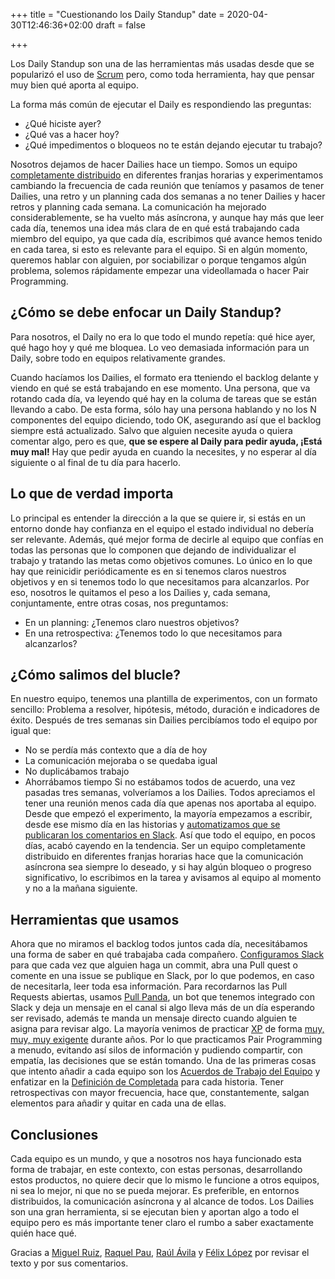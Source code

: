 +++
title = "Cuestionando los Daily Standup"
date = 2020-04-30T12:46:36+02:00
draft = false

+++

Los Daily Standup son una de las herramientas m&aacute;s usadas desde que se populariz&oacute; el uso de [Scrum](https://www.scrum.org/resources/what-is-a-daily-scrum) pero, como toda herramienta, hay que pensar muy bien qu&eacute; aporta al equipo.

La forma m&aacute;s com&uacute;n de ejecutar el Daily es respondiendo las preguntas:
* &iquest;Qu&eacute; hiciste ayer?
* &iquest;Qu&eacute; vas a hacer hoy?
* &iquest;Qu&eacute; impedimentos o bloqueos no te est&aacute;n dejando ejecutar tu trabajo?

Nosotros dejamos de hacer Dailies hace un tiempo.
Somos un equipo [completamente distribuido](https://timezone.io/team/spring-cloud-services) en diferentes franjas horarias y experimentamos cambiando la frecuencia de cada reuni&oacute;n que ten&iacute;amos y pasamos de tener Dailies, una retro y un planning cada dos semanas a no tener Dailies y hacer retros y planning cada semana.
La comunicaci&oacute;n ha mejorado considerablemente, se ha vuelto m&aacute;s as&iacute;ncrona, y aunque hay m&aacute;s que leer cada d&iacute;a, tenemos una idea m&aacute;s clara de en qu&eacute; est&aacute; trabajando cada miembro del equipo, ya que cada d&iacute;a, escribimos qu&eacute; avance hemos tenido en cada tarea, si esto es relevante para el equipo.
Si en alg&uacute;n momento, queremos hablar con alguien, por sociabilizar o porque tengamos alg&uacute;n problema, solemos r&aacute;pidamente empezar una videollamada o hacer Pair Programming.

## &iquest;C&oacute;mo se debe enfocar un Daily Standup?

Para nosotros, el Daily no era lo que todo el mundo repet&iacute;a: qu&eacute; hice ayer, qu&eacute; hago hoy y qu&eacute; me bloquea. Lo veo demasiada informaci&oacute;n para un Daily, sobre todo en equipos relativamente grandes.

Cuando hac&iacute;amos los Dailies, el formato era tteniendo el backlog delante y viendo en qu&eacute; se est&aacute; trabajando en ese momento.
Una persona, que va rotando cada d&iacute;a, va leyendo qu&eacute; hay en la columa de tareas que se est&aacute;n llevando a cabo. De esta forma, s&oacute;lo hay una persona hablando y no los N componentes del equipo diciendo, todo OK, asegurando as&iacute; que el backlog siempre est&aacute; actualizado. Salvo que alguien necesite ayuda o quiera comentar algo, pero es que, **que se espere al Daily para pedir ayuda, &iexcl;Est&aacute; muy mal!** Hay que pedir ayuda en cuando la necesites, y no esperar al d&iacute;a siguiente o al final de tu d&iacute;a para hacerlo.

## Lo que de verdad importa

Lo principal es entender la direcci&oacute;n a la que se quiere ir, si est&aacute;s en un entorno donde hay confianza en el equipo el estado individual no deber&iacute;a ser relevante. Adem&aacute;s, qu&eacute; mejor forma de decirle al equipo que conf&iacute;as en todas las personas que lo componen que dejando de individualizar el trabajo y tratando las metas como objetivos comunes.
Lo &uacute;nico en lo que hay que reinicidir peri&oacute;dicamente es en si tenemos claros nuestros objetivos y en si tenemos todo lo que necesitamos para alcanzarlos.
Por eso, nosotros le quitamos el peso a los Dailies y, cada semana, conjuntamente, entre otras cosas, nos preguntamos:
* En un planning: &iquest;Tenemos claro nuestros objetivos?
* En una retrospectiva: &iquest;Tenemos todo lo que necesitamos para alcanzarlos?

## &iquest;C&oacute;mo salimos del blucle?

En nuestro equipo, tenemos una plantilla de experimentos, con un formato sencillo:
Problema a resolver, hip&oacute;tesis, m&eacute;todo, duraci&oacute;n e indicadores de &eacute;xito.
Despu&eacute;s de tres semanas sin Dailies percib&iacute;amos todo el equipo por igual que:
* No se perd&iacute;a m&aacute;s contexto que a d&iacute;a de hoy
* La comunicaci&oacute;n mejoraba o se quedaba igual
* No duplic&aacute;bamos trabajo
* Ahorr&aacute;bamos tiempo
Si no est&aacute;bamos todos de acuerdo, una vez pasadas tres semanas, volver&iacute;amos a los Dailies. 
Todos apreciamos el tener una reuni&oacute;n menos cada d&iacute;a que apenas nos aportaba al equipo.
Desde que empez&oacute; el experimento, la mayor&iacute;a empezamos a escribir, desde ese mismo d&iacute;a en las historias y [automatizamos que se publicaran los comentarios en Slack](https://slack.github.com/). As&iacute; que todo el equipo, en pocos d&iacute;as, acab&oacute; cayendo en la tendencia.
Ser un equipo completamente distribuido en diferentes franjas horarias hace que la comunicaci&oacute;n as&iacute;ncrona sea siempre lo deseado, y si hay alg&uacute;n bloqueo o progreso significativo, lo escribimos en la tarea y avisamos al equipo al momento y no a la ma&ntilde;ana siguiente.

## Herramientas que usamos

Ahora que no miramos  el backlog todos juntos cada d&iacute;a, necesit&aacute;bamos una forma de saber en qu&eacute; trabajaba cada compa&ntilde;ero.
[Configuramos Slack](https://slack.github.com/) para que cada vez que alguien haga un commit, abra una Pull quest o comente en una issue se publique en Slack, por lo que podemos, en caso de necesitarla, leer toda esa informaci&oacute;n.
Para recordarnos las Pull Requests abiertas, usamos [Pull Panda](https://pullreminders.com), un bot que tenemos integrado con Slack y deja un mensaje en el canal si algo lleva m&aacute;s de un d&iacute;a esperando ser revisado, adem&aacute;s te manda un mensaje directo cuando alguien te asigna para revisar algo.
La mayor&iacute;a venimos de practicar [XP](https://en.wikipedia.org/wiki/Extreme_programming) de forma [muy, muy, muy exigente](https://builttoadapt.io/pivotal-labs-a-very-different-type-of-consultancy-9b47a27f0388) durante a&ntilde;os. Por lo que practicamos Pair Programming a menudo, evitando as&iacute; silos de informaci&oacute;n y pudiendo compartir, con empat&iacute;a, las decisiones que se est&aacute;n tomando.
Una de las primeras cosas que intento a&ntilde;adir a cada equipo son los [Acuerdos de Trabajo del Equipo](https://www.uvm.edu/sites/default/files/working-agreements-defined.pdf) y enfatizar en la [Definici&oacute;n de Completada](https://www.agilealliance.org/glossary/definition-of-done) para cada historia. Tener retrospectivas con mayor frecuencia, hace que, constantemente, salgan elementos para a&ntilde;adir y quitar en cada una de ellas.

## Conclusiones

Cada equipo es un mundo, y que a nosotros nos haya funcionado esta forma de trabajar, en este contexto, con estas personas, desarrollando estos productos, no quiere decir que lo mismo le funcione a otros equipos, ni sea lo mejor, ni que no se pueda mejorar.
Es preferible, en entornos distribuidos, la comunicaci&oacute;n as&iacute;ncrona y al alcance de todos.
Los Dailies son una gran herramienta, si se ejecutan bien y aportan algo a todo el equipo pero es m&aacute;s importante tener claro el rumbo a saber exactamente qui&eacute;n hace qu&eacute;.

Gracias a [Miguel Ruiz](https://github.com/migueloop), [Raquel Pau](https://twitter.com/raquelpau), [Ra&uacute;l &Aacute;vila](https://twitter.com/_Raul_Avila) y [F&eacute;lix L&oacute;pez](https://twitter.com/flopezluis) por revisar el texto y por sus comentarios.
